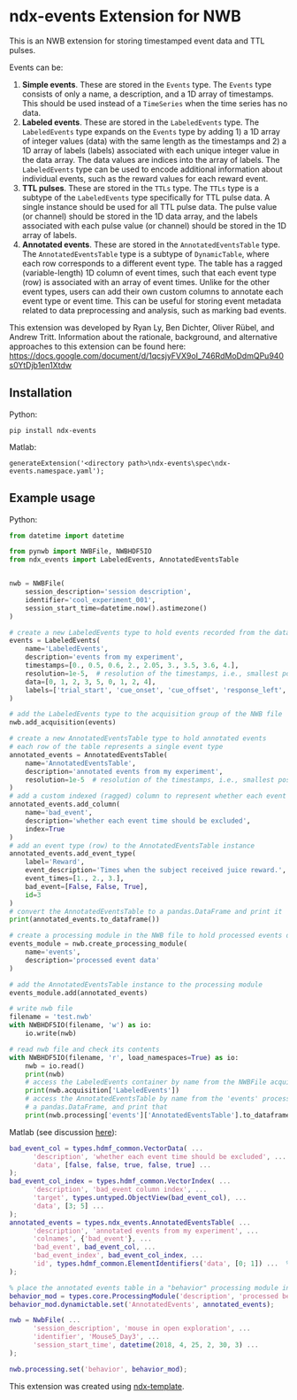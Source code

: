 # ndx-events Extension for NWB

This is an NWB extension for storing timestamped event data and TTL pulses.

Events can be:
1. **Simple events**. These are stored in the `Events` type. The `Events` type consists of only a name, a description,
and a 1D array of timestamps. This should be used instead of a `TimeSeries` when the time series has no data.
2. **Labeled events**. These are stored in the `LabeledEvents` type. The `LabeledEvents` type expands on the `Events`
type by adding 1) a 1D array of integer values (data) with the same length as the timestamps and 2) a 1D array of
labels (labels) associated with each unique integer value in the data array. The data values are indices into the
array of labels. The `LabeledEvents` type can be used to encode additional information about individual events,
such as the reward values for each reward event.
3. **TTL pulses**. These are stored in the `TTLs` type. The `TTLs` type is a subtype of the `LabeledEvents` type
specifically for TTL pulse data. A single instance should be used for all TTL pulse data. The pulse value (or channel)
should be stored in the 1D data array, and the labels associated with each pulse value (or channel)
should be stored in the 1D array of labels.
4. **Annotated events**. These are stored in the `AnnotatedEventsTable` type. The `AnnotatedEventsTable` type is a
subtype of `DynamicTable`, where each row corresponds to a different event type. The table has a ragged
(variable-length) 1D column of event times, such that each event type (row) is associated with an array of event times.
Unlike for the other event types, users can add their own custom columns to annotate each event type or event time.
This can be useful for storing event metadata related to data preprocessing and analysis, such as marking bad events.

This extension was developed by Ryan Ly, Ben Dichter, Oliver Rübel, and Andrew Tritt. Information about the rationale,
background, and alternative approaches to this extension can be found here:
https://docs.google.com/document/d/1qcsjyFVX9oI_746RdMoDdmQPu940s0YtDjb1en1Xtdw

## Installation
Python:  
```
pip install ndx-events
```
Matlab:  
```
generateExtension('<directory path>\ndx-events\spec\ndx-events.namespace.yaml');
```
## Example usage
Python:  
```python
from datetime import datetime

from pynwb import NWBFile, NWBHDF5IO
from ndx_events import LabeledEvents, AnnotatedEventsTable


nwb = NWBFile(
    session_description='session description',
    identifier='cool_experiment_001',
    session_start_time=datetime.now().astimezone()
)

# create a new LabeledEvents type to hold events recorded from the data acquisition system
events = LabeledEvents(
    name='LabeledEvents',
    description='events from my experiment',
    timestamps=[0., 0.5, 0.6, 2., 2.05, 3., 3.5, 3.6, 4.],
    resolution=1e-5,  # resolution of the timestamps, i.e., smallest possible difference between timestamps
    data=[0, 1, 2, 3, 5, 0, 1, 2, 4],
    labels=['trial_start', 'cue_onset', 'cue_offset', 'response_left', 'response_right', 'reward']
)

# add the LabeledEvents type to the acquisition group of the NWB file
nwb.add_acquisition(events)

# create a new AnnotatedEventsTable type to hold annotated events
# each row of the table represents a single event type
annotated_events = AnnotatedEventsTable(
    name='AnnotatedEventsTable',
    description='annotated events from my experiment',
    resolution=1e-5  # resolution of the timestamps, i.e., smallest possible difference between timestamps
)
# add a custom indexed (ragged) column to represent whether each event time was a bad event
annotated_events.add_column(
    name='bad_event',
    description='whether each event time should be excluded',
    index=True
)
# add an event type (row) to the AnnotatedEventsTable instance
annotated_events.add_event_type(
    label='Reward',
    event_description='Times when the subject received juice reward.',
    event_times=[1., 2., 3.],
    bad_event=[False, False, True],
    id=3
)
# convert the AnnotatedEventsTable to a pandas.DataFrame and print it
print(annotated_events.to_dataframe())

# create a processing module in the NWB file to hold processed events data
events_module = nwb.create_processing_module(
    name='events',
    description='processed event data'
)

# add the AnnotatedEventsTable instance to the processing module
events_module.add(annotated_events)

# write nwb file
filename = 'test.nwb'
with NWBHDF5IO(filename, 'w') as io:
    io.write(nwb)

# read nwb file and check its contents
with NWBHDF5IO(filename, 'r', load_namespaces=True) as io:
    nwb = io.read()
    print(nwb)
    # access the LabeledEvents container by name from the NWBFile acquisition group and print it
    print(nwb.acquisition['LabeledEvents'])
    # access the AnnotatedEventsTable by name from the 'events' processing module, convert it to
    # a pandas.DataFrame, and print that
    print(nwb.processing['events']['AnnotatedEventsTable'].to_dataframe())
```
Matlab (see discussion [here](https://github.com/NeurodataWithoutBorders/helpdesk/discussions/27#discussioncomment-2612231)):
```matlab
bad_event_col = types.hdmf_common.VectorData( ...
	  'description', 'whether each event time should be excluded', ...
	  'data', [false, false, true, false, true] ...
);
bad_event_col_index = types.hdmf_common.VectorIndex( ...
	  'description', 'bad_event column index', ...
	  'target', types.untyped.ObjectView(bad_event_col), ...
	  'data', [3; 5] ...
);
annotated_events = types.ndx_events.AnnotatedEventsTable( ...
	  'description', 'annotated events from my experiment', ...
	  'colnames', {'bad_event'}, ...
	  'bad_event', bad_event_col, ...
	  'bad_event_index', bad_event_col_index, ...
	  'id', types.hdmf_common.ElementIdentifiers('data', [0; 1]) ...  % 0-indexed, for compatibility with Python
);

% place the annotated events table in a "behavior" processing module in the NWB file
behavior_mod = types.core.ProcessingModule('description', 'processed behavioral data');
behavior_mod.dynamictable.set('AnnotatedEvents', annotated_events);

nwb = NwbFile( ...
	  'session_description', 'mouse in open exploration', ...
	  'identifier', 'Mouse5_Day3', ...
	  'session_start_time', datetime(2018, 4, 25, 2, 30, 3) ...
);

nwb.processing.set('behavior', behavior_mod);
```
This extension was created using [ndx-template](https://github.com/nwb-extensions/ndx-template).
